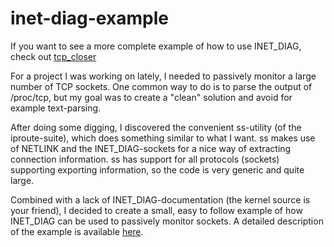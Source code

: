 inet-diag-example
=================

If you want to see a more complete example of how to use INET\_DIAG, check out [tcp_closer](https://github.com/kristrev/tcp_closer)

For a project I was working on lately, I needed to passively monitor a large
number of TCP sockets. One common way to do is to parse the output of /proc/tcp,
but my goal was to create a "clean" solution and avoid for example text-parsing.

After doing some digging, I discovered the convenient ss-utility (of the
iproute-suite), which does something similar to what I want. ss makes use of
NETLINK and the INET\_DIAG-sockets for a nice way of extracting connection
information. ss has support for all protocols (sockets) supporting exporting
information, so the code is very generic and quite large.

Combined with a lack of INET\_DIAG-documentation (the kernel source is your
friend), I decided to create a small, easy to follow example of how INET\_DIAG
can be used to passively monitor sockets. A detailed description of the example
is available
[here](http://kristrev.github.io/2013/07/26/passive-monitoring-of-sockets-on-linux).

